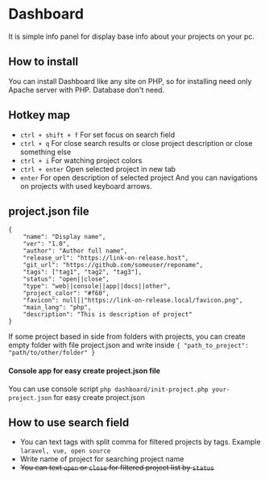 # Dashboard
It is simple info panel for display base info about your projects on your pc.

## How to install
You can install Dashboard like any site on PHP, so for installing need only Apache server with PHP. Database don't need. 

## Hotkey map
- `ctrl + shift + f` For set focus on search field
- `ctrl + q` For close search results or close project description or close something else
- `ctrl + i` For watching project colors
- `ctrl + enter` Open selected project in new tab
- `enter` For open description of selected project
And you can navigations on projects with used keyboard arrows.

## project.json file

	{
		"name": "Display name",
		"ver": "1.0",
		"author": "Author full name",
		"release_url": "https://link-on-release.host",
		"git_url": "https://github.com/someuser/reponame",
		"tags": ["tag1", "tag2", "tag3"],
		"status": "open||close",
		"type": "web||console||app||docs||other",
		"project_color": "#f60",
		"favicon": null||"https://link-on-release.local/favicon.png",
		"main_lang": "php",
		"description": "This is description of project"
	}

If some project based in side from folders with projects, you can create empty folder with file project.json and write inside `{ "path_to_project": "path/to/other/folder" }`

#### Console app for easy create project.json file
You can use console script `php dashboard/init-project.php your-project.json` for easy create project.json

## How to use search field
- You can text tags with split comma for filtered projects by tags. Example `laravel, vue, open source`
- Write name of project for searching project name
- ~~You can text `open` or `close` for filtered project list by `status`~~
